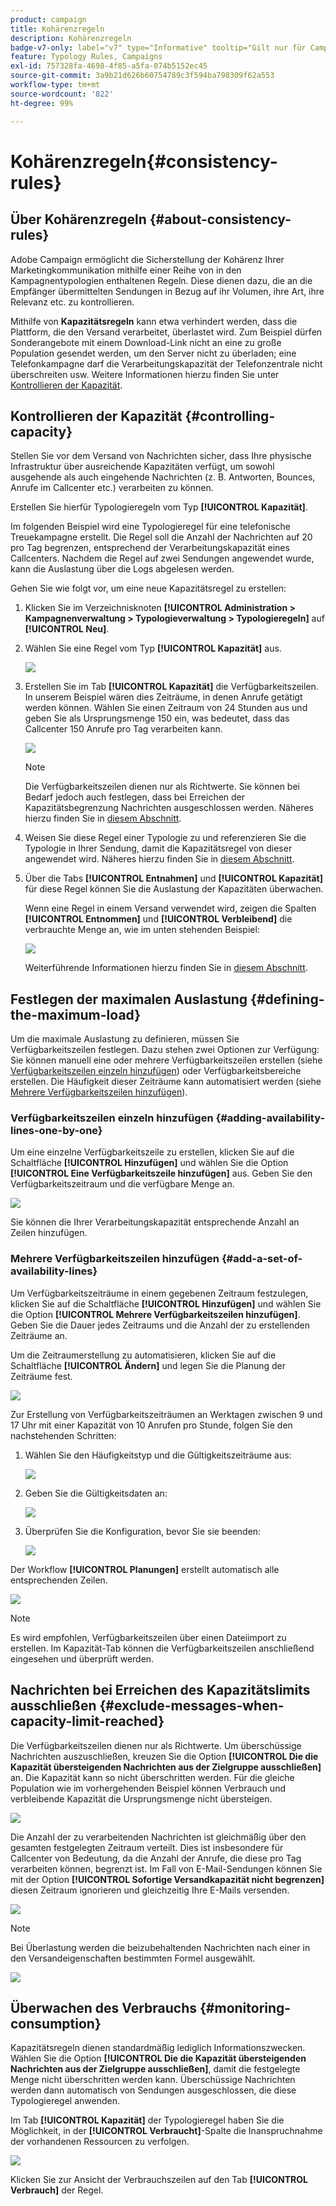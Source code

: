 ```yaml
---
product: campaign
title: Kohärenzregeln
description: Kohärenzregeln
badge-v7-only: label="v7" type="Informative" tooltip="Gilt nur für Campaign Classic v7"
feature: Typology Rules, Campaigns
exl-id: 757328fa-4698-4f85-a5fa-074b5152ec45
source-git-commit: 3a9b21d626b60754789c3f594ba798309f62a553
workflow-type: tm+mt
source-wordcount: '822'
ht-degree: 99%

---
```


# Kohärenzregeln{#consistency-rules}

## Über Kohärenzregeln {#about-consistency-rules}

Adobe Campaign ermöglicht die Sicherstellung der Kohärenz Ihrer Marketingkommunikation mithilfe einer Reihe von in den Kampagnentypologien enthaltenen Regeln. Diese dienen dazu, die an die Empfänger übermittelten Sendungen in Bezug auf ihr Volumen, ihre Art, ihre Relevanz etc. zu kontrollieren.

Mithilfe von **Kapazitätsregeln** kann etwa verhindert werden, dass die Plattform, die den Versand verarbeitet, überlastet wird. Zum Beispiel dürfen Sonderangebote mit einem Download-Link nicht an eine zu große Population gesendet werden, um den Server nicht zu überladen; eine Telefonkampagne darf die Verarbeitungskapazität der Telefonzentrale nicht überschreiten usw. Weitere Informationen hierzu finden Sie unter [Kontrollieren der Kapazität](#controlling-capacity).

## Kontrollieren der Kapazität {#controlling-capacity}

Stellen Sie vor dem Versand von Nachrichten sicher, dass Ihre physische Infrastruktur über ausreichende Kapazitäten verfügt, um sowohl ausgehende als auch eingehende Nachrichten (z. B. Antworten, Bounces, Anrufe im Callcenter etc.) verarbeiten zu können.

Erstellen Sie hierfür Typologieregeln vom Typ **[!UICONTROL Kapazität]**.

Im folgenden Beispiel wird eine Typologieregel für eine telefonische Treuekampagne erstellt. Die Regel soll die Anzahl der Nachrichten auf 20 pro Tag begrenzen, entsprechend der Verarbeitungskapazität eines Callcenters. Nachdem die Regel auf zwei Sendungen angewendet wurde, kann die Auslastung über die Logs abgelesen werden.

Gehen Sie wie folgt vor, um eine neue Kapazitätsregel zu erstellen:

1. Klicken Sie im Verzeichnisknoten **[!UICONTROL Administration > Kampagnenverwaltung > Typologieverwaltung > Typologieregeln]** auf **[!UICONTROL Neu]**.
1. Wählen Sie eine Regel vom Typ **[!UICONTROL Kapazität]** aus.

   ![](assets/campaign_opt_create_capacity_01.png)

1. Erstellen Sie im Tab **[!UICONTROL Kapazität]** die Verfügbarkeitszeilen. In unserem Beispiel wären dies Zeiträume, in denen Anrufe getätigt werden können. Wählen Sie einen Zeitraum von 24 Stunden aus und geben Sie als Ursprungsmenge 150 ein, was bedeutet, dass das Callcenter 150 Anrufe pro Tag verarbeiten kann.

   ![](assets/campaign_opt_create_capacity_02.png)

   >[!NOTE]
   >
   >Die Verfügbarkeitszeilen dienen nur als Richtwerte. Sie können bei Bedarf jedoch auch festlegen, dass bei Erreichen der Kapazitätsbegrenzung Nachrichten ausgeschlossen werden. Näheres hierzu finden Sie in [diesem Abschnitt](#exclude-messages-when-capacity-limit-reached).

1. Weisen Sie diese Regel einer Typologie zu und referenzieren Sie die Typologie in Ihrer Sendung, damit die Kapazitätsregel von dieser angewendet wird. Näheres hierzu finden Sie in [diesem Abschnitt](applying-rules.md#applying-a-typology-to-a-delivery).
1. Über die Tabs **[!UICONTROL Entnahmen]** und **[!UICONTROL Kapazität]** für diese Regel können Sie die Auslastung der Kapazitäten überwachen.

   Wenn eine Regel in einem Versand verwendet wird, zeigen die Spalten **[!UICONTROL Entnommen]** und **[!UICONTROL Verbleibend]** die verbrauchte Menge an, wie im unten stehenden Beispiel:

   ![](assets/campaign_opt_create_capacity_03.png)

   Weiterführende Informationen hierzu finden Sie in [diesem Abschnitt](#monitoring-consumption).

## Festlegen der maximalen Auslastung {#defining-the-maximum-load}

Um die maximale Auslastung zu definieren, müssen Sie Verfügbarkeitszeilen festlegen. Dazu stehen zwei Optionen zur Verfügung: Sie können manuell eine oder mehrere Verfügbarkeitszeilen erstellen (siehe [Verfügbarkeitszeilen einzeln hinzufügen](#adding-availability-lines-one-by-one)) oder Verfügbarkeitsbereiche erstellen. Die Häufigkeit dieser Zeiträume kann automatisiert werden (siehe [Mehrere Verfügbarkeitszeilen hinzufügen](#add-a-set-of-availability-lines)).

### Verfügbarkeitszeilen einzeln hinzufügen {#adding-availability-lines-one-by-one}

Um eine einzelne Verfügbarkeitszeile zu erstellen, klicken Sie auf die Schaltfläche **[!UICONTROL Hinzufügen]** und wählen Sie die Option **[!UICONTROL Eine Verfügbarkeitszeile hinzufügen]** aus. Geben Sie den Verfügbarkeitszeitraum und die verfügbare Menge an.

![](assets/campaign_opt_create_capacity_02.png)

Sie können die Ihrer Verarbeitungskapazität entsprechende Anzahl an Zeilen hinzufügen.

### Mehrere Verfügbarkeitszeilen hinzufügen {#add-a-set-of-availability-lines}

Um Verfügbarkeitszeiträume in einem gegebenen Zeitraum festzulegen, klicken Sie auf die Schaltfläche **[!UICONTROL Hinzufügen]** und wählen Sie die Option **[!UICONTROL Mehrere Verfügbarkeitszeilen hinzufügen]**. Geben Sie die Dauer jedes Zeitraums und die Anzahl der zu erstellenden Zeiträume an.

Um die Zeitraumerstellung zu automatisieren, klicken Sie auf die Schaltfläche **[!UICONTROL Ändern]** und legen Sie die Planung der Zeiträume fest.

![](assets/campaign_opt_create_capacity_07.png)

Zur Erstellung von Verfügbarkeitszeiträumen an Werktagen zwischen 9 und 17 Uhr mit einer Kapazität von 10 Anrufen pro Stunde, folgen Sie den nachstehenden Schritten:

1. Wählen Sie den Häufigkeitstyp und die Gültigkeitszeiträume aus:

   ![](assets/campaign_opt_create_capacity_08.png)

1. Geben Sie die Gültigkeitsdaten an:

   ![](assets/campaign_opt_create_capacity_09.png)

1. Überprüfen Sie die Konfiguration, bevor Sie sie beenden:

   ![](assets/campaign_opt_create_capacity_10.png)

Der Workflow **[!UICONTROL Planungen]** erstellt automatisch alle entsprechenden Zeilen.

![](assets/campaign_opt_create_capacity_12.png)

>[!NOTE]
>
>Es wird empfohlen, Verfügbarkeitszeilen über einen Dateiimport zu erstellen. Im Kapazität-Tab können die Verfügbarkeitszeilen anschließend eingesehen und überprüft werden.

## Nachrichten bei Erreichen des Kapazitätslimits ausschließen {#exclude-messages-when-capacity-limit-reached}

Die Verfügbarkeitszeilen dienen nur als Richtwerte. Um überschüssige Nachrichten auszuschließen, kreuzen Sie die Option **[!UICONTROL Die die Kapazität übersteigenden Nachrichten aus der Zielgruppe ausschließen]** an. Die Kapazität kann so nicht überschritten werden. Für die gleiche Population wie im vorhergehenden Beispiel können Verbrauch und verbleibende Kapazität die Ursprungsmenge nicht übersteigen.

![](assets/campaign_opt_create_capacity_04.png)

Die Anzahl der zu verarbeitenden Nachrichten ist gleichmäßig über den gesamten festgelegten Zeitraum verteilt. Dies ist insbesondere für Callcenter von Bedeutung, da die Anzahl der Anrufe, die diese pro Tag verarbeiten können, begrenzt ist. Im Fall von E-Mail-Sendungen können Sie mit der Option **[!UICONTROL Sofortige Versandkapazität nicht begrenzen]** diesen Zeitraum ignorieren und gleichzeitig Ihre E-Mails versenden.

![](assets/campaign_opt_create_capacity_05.png)

>[!NOTE]
>
>Bei Überlastung werden die beizubehaltenden Nachrichten nach einer in den Versandeigenschaften bestimmten Formel ausgewählt.

![](assets/campaign_opt_create_capacity_06.png)

## Überwachen des Verbrauchs {#monitoring-consumption}

Kapazitätsregeln dienen standardmäßig lediglich Informationszwecken. Wählen Sie die Option **[!UICONTROL Die die Kapazität übersteigenden Nachrichten aus der Zielgruppe ausschließen]**, damit die festgelegte Menge nicht überschritten werden kann. Überschüssige Nachrichten werden dann automatisch von Sendungen ausgeschlossen, die diese Typologieregel anwenden.

Im Tab **[!UICONTROL Kapazität]** der Typologieregel haben Sie die Möglichkeit, in der **[!UICONTROL Verbraucht]**-Spalte die Inanspruchnahme der vorhandenen Ressourcen zu verfolgen.

![](assets/campaign_opt_create_capacity_04.png)

Klicken Sie zur Ansicht der Verbrauchszeilen auf den Tab **[!UICONTROL Verbrauch]** der Regel.
